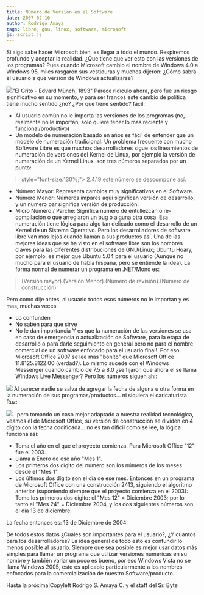 ```yaml
---
title: Número de Versión en el Software
date: 2007-02-16
author: Rodrigo Amaya
tags: libre, gnu, linux, software, microsoft
js: script.js
---
```


Si algo sabe hacer Microsoft bien, es llegar a todo el mundo. Respiremos
      profundo y aceptar la realidad. ¿Que tiene que ver esto con las versiones de los programas?
      Pues cuando Microsoft cambio el nombre de Windows 4.0 a Windows 95, miles rasgaron sus
      vestiduras y muchos dijeron: ¿Cómo sabrá el usuario a
      que versión de Windows actualizarse?

[![](http://bp3.blogger.com/_ayvorITawE4/RdaAu6SA9-I/AAAAAAAAAHQ/BubUZxd1mhw/s400/grito.jpg)](http://bp3.blogger.com/_ayvorITawE4/RdaAu6SA9-I/AAAAAAAAAHQ/BubUZxd1mhw/s1600-h/grito.jpg)"El Grito - Edvard Münch, 1893"
Parece ridículo ahora, pero fue un riesgo significativo en su
      momento, y para ser francos este cambio de política tiene mucho sentido ¿no?
¿Por
      que tiene sentido? fácil:

- Al usuario común no le importa las versiones de los programas (no, realmente no le importan, solo quiere tener lo mas reciente y funcional/productivo)
- Un modelo de numeración basado en años es fácil de entender que un modelo de numeración tradicional.
Un problema frecuente con
      mucho Software Libre es que muchos desarrolladores sigue los lineamientos de numeración de
      versiones del Kernel de Linux, por ejemplo la versión de numeración de un Kernel Linux, son
      tres números separados por un punto:

>  style="font-size:130%;"> 2.4.19
este número se descompone
      así:

- Número Mayor: Representa cambios muy significativos en el Software.
- Número Menor: Números impares aquí significan versión de desarrollo, y un numero par significa versión de producción.
- Micro Número / Parche: Significa numero de entullezcan o re-compilación o que arreglaron un bug o alguna otra cosa.
Esa numeración tiene
      lógica para algo tan delicado como el desarrollo de un Kernel de un Sistema Operativo. Pero
      los desarrolladores de software libre van mas lejos cuando llaman a sus productos así. Una de
      las mejores ideas que se ha visto en el software libre son los nombres claves para las
      diferentes distribuciones de GNU/Linux; Ubuntu
      Hoary, por ejemplo, es mejor que Ubuntu 5.04 para el usuario (Aunque no mucho
      para el usuario de habla hispana, pero se entiende la idea).
La forma normal de
      numerar un programa en .NET/Mono es:

> (Versión mayor).(Versión
> Menor).(Numero de revisión).(Numero de construcción)

Pero como dije antes, al usuario todos esos números no le
      importan y es mas, muchas veces:

- Lo confunden
- No saben para que sirve
- No le dan importancia
Y es que la numeración de las versiones se usa en caso de
      emergencia o actualización de Software, para la etapa de desarrollo o para darle seguimiento
      en general
pero no para el nombre comercial de un software enfocado para el usuario
      final!.
Por eso Microsoft Office 2007 se lee mas "bonito" que Microsoft Office
      11.8125.8122.00 (verdad?). Lo mismo sucede con el Windows Messenger cuando cambio de 7.5 a
      8.0
¿se fijaron que ahora el se llama Windows Live Messenger?
Pero los
      números siguen ahí:

[![](http://bp0.blogger.com/_ayvorITawE4/RdZ1xKSA99I/AAAAAAAAAHI/IHkaYidDPxw/s400/messenger.jpg)](http://bp0.blogger.com/_ayvorITawE4/RdZ1xKSA99I/AAAAAAAAAHI/IHkaYidDPxw/s1600-h/messenger.jpg)
Al
      parecer nadie se salva de agregar la fecha
      de alguna u otra forma en la numeración de sus programas/productos... ni siquiera el
      caricaturista Ruz:

[![](http://bp3.blogger.com/_ayvorITawE4/RdaCX6SA9_I/AAAAAAAAAHY/ZufbAfpnUYs/s200/ruzhoy.JPG)](http://bp3.blogger.com/_ayvorITawE4/RdaCX6SA9_I/AAAAAAAAAHY/ZufbAfpnUYs/s1600-h/ruzhoy.JPG)...pero tomando un
      caso mejor adaptado a nuestra realidad tecnológica, veamos el de Microsoft Office, su versión de construcción se dividen en 4 dígito con
      la fecha codificada... no es tan difícil como se lee, la lógica funciona así:

- Toma el año en el que el proyecto comienza. Para Microsoft Office "12" fue el 2003.
- Llama a Enero de ese año "Mes 1".
- Los primeros dos dígito del numero son los números de los meses desde el "Mes 1"
- Los últimos dos dígito son el día de ese mes.
Entonces en un programa de Microsoft Office con una construcción
      2413, siguiendo el algoritmo anterior (suponiendo siempre que el proyecto comienza en el
      2003):
Tomo los primeros dos dígito: el "Mes 12" = Diciembre 2003; por lo tanto el
      "Mes 24" = Diciembre 2004, y los dos siguientes números son el día 13 de diciembre.

La fecha entonces es: 13 de Diciembre
      de 2004.

De todos estos datos ¿Cuales son importantes para
      el usuario?, ¿Y cuantos para los desarrolladores? La idea general de todo esto es confundir lo menos posible al usuario.
Siempre que sea posible es mejor usar datos más simples para llamar un programa que
      utilizar versiones numéricas en su nombre y también variar un poco es bueno, por eso Windows
      Vista no se llama Windows 2005, esto es aplicable particularmente a los nombres enfocados para
      la comercialización de nuestro Software/producto.

Hasta la
      próxima!Copyleft Rodrigo S. Amaya C. y el staff del Sr.
      Byte